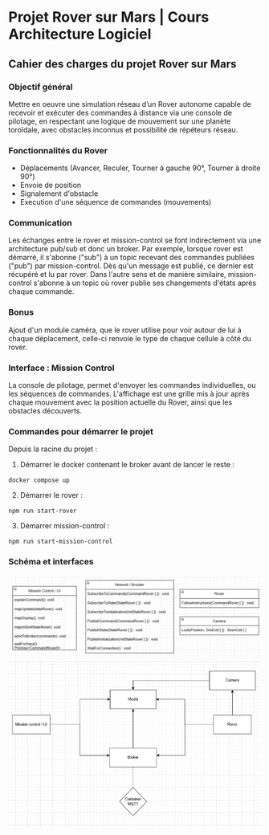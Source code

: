 # Projet Rover sur Mars | Cours Architecture Logiciel

## Cahier des charges du projet Rover sur Mars
### Objectif général
Mettre en oeuvre une simulation réseau d’un Rover autonome capable de recevoir et exécuter des commandes à distance via une console de pilotage, en respectant une logique de mouvement sur une planète toroïdale, avec obstacles inconnus et possibilité de répéteurs réseau.

### Fonctionnalités du Rover
- Déplacements (Avancer, Reculer, Tourner à gauche 90°, Tourner à droite 90°)
- Envoie de position
- Signalement d'obstacle
- Execution d'une séquence de commandes (mouvements)

### Communication
Les échanges entre le rover et mission-control se font indirectement via une architecture pub/sub et donc un broker. Par exemple, lorsque rover est démarré, il s'abonne ("sub") à un topic recevant des commandes publiées ("pub") par mission-control. Dès qu'un message est publié, ce dernier est récupéré et lu par rover. Dans l'autre sens et de manière similaire, mission-control s'abonne à un topic où rover publie ses changements d'états après chaque commande.

### Bonus
Ajout d'un module caméra, que le rover utilise pour voir autour de lui à chaque déplacement, celle-ci renvoie le type de chaque cellule à côté du rover.

### Interface : Mission Control
La console de pilotage, permet d'envoyer les commandes individuelles, ou les séquences de commandes.
L'affichage est une grille mis à jour après chaque mouvement avec la position actuelle du Rover, ainsi que les obstacles découverts.

### Commandes pour démarrer le projet

Depuis la racine du projet :
1. Démarrer le docker contenant le broker avant de lancer le reste :
```
docker compose up
```

2. Démarrer le rover :
```
npm run start-rover
```

3. Démarrer mission-control :
```
npm run start-mission-control
```



### Schéma et interfaces
![interfaces](./images/interfaces.png)
![schema](./images/schema.png)

